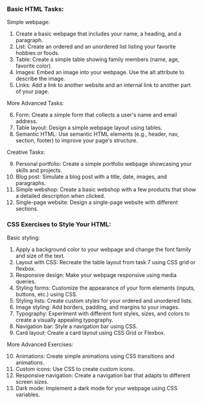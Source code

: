 ### Basic HTML Tasks:

Simple webpage:  

1. Create a basic webpage that includes your name, a heading, and a paragraph.
2. List: Create an ordered and an unordered list listing your favorite hobbies or foods.
3. Table: Create a simple table showing family members (name, age, favorite color).
4. Images: Embed an image into your webpage. Use the alt attribute to describe the image.
5. Links: Add a link to another website and an internal link to another part of your page.

More Advanced Tasks:  

6. Form: Create a simple form that collects a user's name and email address.
7. Table layout: Design a simple webpage layout using tables.
8. Semantic HTML: Use semantic HTML elements (e.g., header, nav, section, footer) to improve your page's structure.  

Creative Tasks:  

9. Personal portfolio: Create a simple portfolio webpage showcasing your skills and projects.
10. Blog post: Simulate a blog post with a title, date, images, and paragraphs.
11. Simple webshop: Create a basic webshop with a few products that show a detailed description when clicked.
12. Single-page website: Design a single-page website with different sections.

### CSS Exercises to Style Your HTML:

Basic styling: 

1. Apply a background color to your webpage and change the font family and size of the text.
2. Layout with CSS: Recreate the table layout from task 7 using CSS grid or flexbox.
3. Responsive design: Make your webpage responsive using media queries.
4. Styling forms: Customize the appearance of your form elements (inputs, buttons, etc.) using CSS.
5. Styling lists: Create custom styles for your ordered and unordered lists.
6. Image styling: Add borders, padding, and margins to your images.
7. Typography: Experiment with different font styles, sizes, and colors to create a visually appealing typography.
8. Navigation bar: Style a navigation bar using CSS.
9. Card layout: Create a card layout using CSS Grid or Flexbox.

More Advanced Exercises:

10. Animations: Create simple animations using CSS transitions and animations.
11. Custom icons: Use CSS to create custom icons.
12. Responsive navigation: Create a navigation bar that adapts to different screen sizes.
13. Dark mode: Implement a dark mode for your webpage using CSS variables.